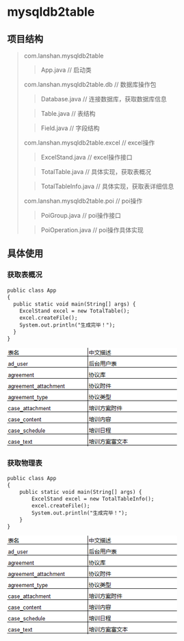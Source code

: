 # mysqldb2table
## 项目结构
> com.lanshan.mysqldb2table 
>
> > App.java // 启动类
> 
> com.lanshan.mysqldb2table.db // 数据库操作包
>
> > Database.java // 连接数据库，获取数据库信息
>
> > Table.java // 表结构
>
> > Field.java // 字段结构
>
> com.lanshan.mysqldb2table.excel // excel操作
>
> > ExcelStand.java // excel操作接口
>
> > TotalTable.java // 具体实现，获取表概况
>
> > TotalTableInfo.java // 具体实现，获取表详细信息
>
> com.lanshan.mysqldb2table.poi // poi操作
>
> > PoiGroup.java // poi操作接口
>
> > PoiOperation.java // poi操作具体实现
## 具体使用
### 获取表概况
    public class App 
    {
      public static void main(String[] args) {
        ExcelStand excel = new TotalTable();
        excel.createFile();
        System.out.println("生成完毕！");
      }
    }
    
<div>
	<img src="https://raw.githubusercontent.com/781973936/image/master/info.png"></img>
<div>
	
### 获取物理表
	public class App 
	{
		public static void main(String[] args) {
			ExcelStand excel = new TotalTableInfo();
			excel.createFile();
			System.out.println("生成完毕！");
		}
	}
<div>
	<img src="https://raw.githubusercontent.com/781973936/image/master/info.png"></img>
<div>

